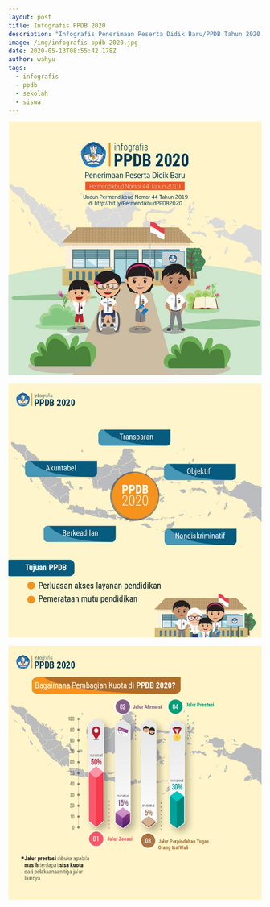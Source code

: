 ```yaml
---
layout: post
title: Infografis PPDB 2020
description: "Infografis Penerimaan Peserta Didik Baru/PPDB Tahun 2020 "
image: /img/infografis-ppdb-2020.jpg
date: 2020-05-13T08:55:42.178Z
author: wahyu
tags:
  - infografis
  - ppdb
  - sekolah
  - siswa
---
```

![Infografis PPDB 2020](/img/infografis-ppdb-2020.jpg "Infografis PPDB 2020")

![Infografis PPDB 2020 bagian 2](/img/infografis-ppdb-2020-2.jpg "Infografis PPDB 2020 bagian 2")

![Infografis PPDB 2020 bagian 3](/img/infografis-ppdb-2020-3.jpg "Infografis PPDB 2020 bagian 3")
